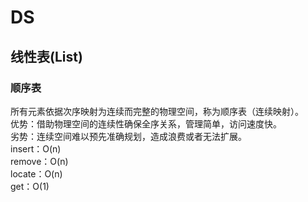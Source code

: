 # DS
## 线性表(List)
### 顺序表
所有元素依据次序映射为连续而完整的物理空间，称为顺序表（连续映射）。  
优势：借助物理空间的连续性确保全序关系，管理简单，访问速度快。  
劣势：连续空间难以预先准确规划，造成浪费或者无法扩展。  
insert：O(n)  
remove：O(n)  
locate：O(n)  
get：O(1)  





